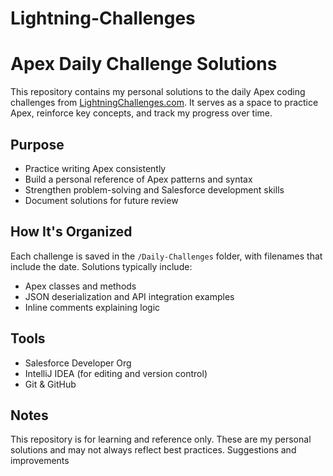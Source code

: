 # Lightning-Challenges

# Apex Daily Challenge Solutions

This repository contains my personal solutions to the daily Apex coding challenges from [LightningChallenges.com](https://lightningchallenges.com). It serves as a space to practice Apex, reinforce key concepts, and track my progress over time.

## Purpose

- Practice writing Apex consistently
- Build a personal reference of Apex patterns and syntax
- Strengthen problem-solving and Salesforce development skills
- Document solutions for future review

## How It's Organized

Each challenge is saved in the `/Daily-Challenges` folder, with filenames that include the date. Solutions typically include:

- Apex classes and methods
- JSON deserialization and API integration examples
- Inline comments explaining logic

## Tools

- Salesforce Developer Org
- IntelliJ IDEA (for editing and version control)
- Git & GitHub

## Notes

This repository is for learning and reference only. These are my personal solutions and may not always reflect best practices. Suggestions and improvements

